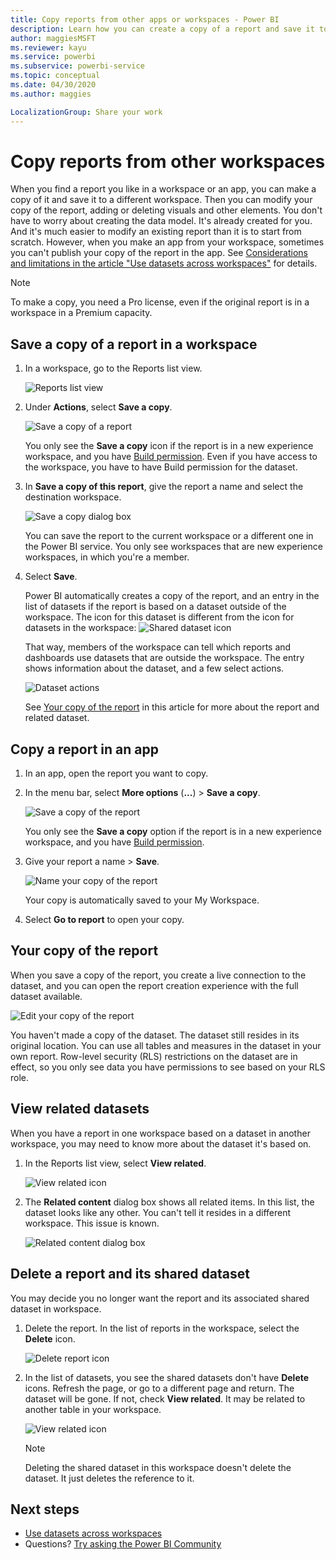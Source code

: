 ```yaml
---
title: Copy reports from other apps or workspaces - Power BI
description: Learn how you can create a copy of a report and save it to your own workspace.
author: maggiesMSFT
ms.reviewer: kayu
ms.service: powerbi
ms.subservice: powerbi-service
ms.topic: conceptual
ms.date: 04/30/2020
ms.author: maggies

LocalizationGroup: Share your work
---
```

# Copy reports from other workspaces

When you find a report you like in a workspace or an app, you can make a copy of it and save it to a different workspace. Then you can modify your copy of the report, adding or deleting visuals and other elements. You don't have to worry about creating the data model. It's already created for you. And it's much easier to modify an existing report than it is to start from scratch. However, when you make an app from your workspace, sometimes you can't publish your copy of the report in the app. See [Considerations and limitations in the article "Use datasets across workspaces"](service-datasets-across-workspaces.md#considerations-and-limitations) for details.

> [!NOTE]
> To make a copy, you need a Pro license, even if the original report is in a workspace in a Premium capacity.

## Save a copy of a report in a workspace

1. In a workspace, go to the Reports list view.

    ![Reports list view](media/service-datasets-copy-reports/power-bi-report-list-view.png)

1. Under **Actions**, select **Save a copy**.

    ![Save a copy of a report](media/service-datasets-copy-reports/power-bi-dataset-save-report-copy.png)

    You only see the **Save a copy** icon if the report is in a new experience workspace, and you have [Build permission](service-datasets-build-permissions.md). Even if you have access to the workspace, you have to have Build permission for the dataset.

3. In **Save a copy of this report**, give the report a name and select the destination workspace.

    ![Save a copy dialog box](media/service-datasets-copy-reports/power-bi-dataset-save-report.png)

    You can save the report to the current workspace or a different one in the Power BI service. You only see workspaces that are new experience workspaces, in which you're a member. 
  
4. Select **Save**.

    Power BI automatically creates a copy of the report, and an entry in the list of datasets if the report is based on a dataset outside of the workspace. The icon for this dataset is different from the icon for datasets in the workspace: ![Shared dataset icon](media/service-datasets-discover-across-workspaces/power-bi-shared-dataset-icon.png)
    
    That way, members of the workspace can tell which reports and dashboards use datasets that are outside the workspace. The entry shows information about the dataset, and a few select actions.

    ![Dataset actions](media/service-datasets-across-workspaces/power-bi-dataset-actions.png)

    See [Your copy of the report](#your-copy-of-the-report) in this article for more about the report and related dataset.

## Copy a report in an app

1. In an app, open the report you want to copy.
2. In the menu bar, select **More options** (**...**) > **Save a copy**.

    ![Save a copy of the report](media/service-datasets-copy-reports/power-bi-save-copy.png)

    You only see the **Save a copy** option if the report is in a new experience workspace, and you have [Build permission](service-datasets-build-permissions.md).

3. Give your report a name > **Save**.

    ![Name your copy of the report](media/service-datasets-copy-reports/power-bi-save-report-from-app.png)

    Your copy is automatically saved to your My Workspace.

4. Select **Go to report** to open your copy.

## Your copy of the report

When you save a copy of the report, you create a live connection to the dataset, and you can open the report creation experience with the full dataset available. 

![Edit your copy of the report](media/service-datasets-copy-reports/power-bi-edit-report-copy.png)

You haven't made a copy of the dataset. The dataset still resides in its original location. You can use all tables and measures in the dataset in your own report. Row-level security (RLS) restrictions on the dataset are in effect, so you only see data you have permissions to see based on your RLS role.

## View related datasets

When you have a report in one workspace based on a dataset in another workspace, you may need to know more about the dataset it's based on.

1. In the Reports list view, select **View related**.

    ![View related icon](media/service-datasets-copy-reports/power-bi-dataset-view-related.png)

1. The **Related content** dialog box shows all related items. In this list, the dataset looks like any other. You can't tell it resides in a different workspace. This issue is known.
 
    ![Related content dialog box](media/service-datasets-copy-reports/power-bi-dataset-related.png)

## Delete a report and its shared dataset

You may decide you no longer want the report and its associated shared dataset in workspace.

1. Delete the report. In the list of reports in the workspace, select the **Delete** icon.

    ![Delete report icon](media/service-datasets-across-workspaces/power-bi-datasets-delete-report.png)

2. In the list of datasets, you see the shared datasets don't have **Delete** icons. Refresh the page, or go to a different page and return. The dataset will be gone. If not, check **View related**. It may be related to another table in your workspace.

    ![View related icon](media/service-datasets-across-workspaces/power-bi-dataset-view-related-icon.png)

    > [!NOTE]
    > Deleting the shared dataset in this workspace doesn't delete the dataset. It just deletes the reference to it.


## Next steps

- [Use datasets across workspaces](service-datasets-across-workspaces.md)
- Questions? [Try asking the Power BI Community](https://community.powerbi.com/)
